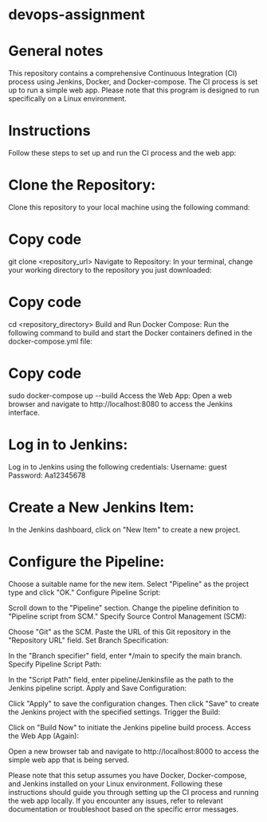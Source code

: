 # devops-assignment
# General notes
This repository contains a comprehensive Continuous Integration (CI) process using Jenkins, Docker, and Docker-compose. The CI process is set up to run a simple web app. Please note that this program is designed to run specifically on a Linux environment.

# Instructions
Follow these steps to set up and run the CI process and the web app:

# Clone the Repository:
Clone this repository to your local machine using the following command:

# Copy code
git clone <repository_url>
Navigate to Repository:
In your terminal, change your working directory to the repository you just downloaded:

# Copy code
cd <repository_directory>
Build and Run Docker Compose:
Run the following command to build and start the Docker containers defined in the docker-compose.yml file:

# Copy code
sudo docker-compose up --build
Access the Web App:
Open a web browser and navigate to http://localhost:8080 to access the Jenkins interface.

# Log in to Jenkins:
Log in to Jenkins using the following credentials:
Username: guest
Password: Aa12345678

# Create a New Jenkins Item:
In the Jenkins dashboard, click on "New Item" to create a new project.

# Configure the Pipeline:

Choose a suitable name for the new item.
Select "Pipeline" as the project type and click "OK."
Configure Pipeline Script:

Scroll down to the "Pipeline" section.
Change the pipeline definition to "Pipeline script from SCM."
Specify Source Control Management (SCM):

Choose "Git" as the SCM.
Paste the URL of this Git repository in the "Repository URL" field.
Set Branch Specification:

In the "Branch specifier" field, enter */main to specify the main branch.
Specify Pipeline Script Path:

In the "Script Path" field, enter pipeline/Jenkinsfile as the path to the Jenkins pipeline script.
Apply and Save Configuration:

Click "Apply" to save the configuration changes.
Then click "Save" to create the Jenkins project with the specified settings.
Trigger the Build:

Click on "Build Now" to initiate the Jenkins pipeline build process.
Access the Web App (Again):

Open a new browser tab and navigate to http://localhost:8000 to access the simple web app that is being served.

Please note that this setup assumes you have Docker, Docker-compose, and Jenkins installed on your Linux environment. Following these instructions should guide you through setting up the CI process and running the web app locally. If you encounter any issues, refer to relevant documentation or troubleshoot based on the specific error messages.
